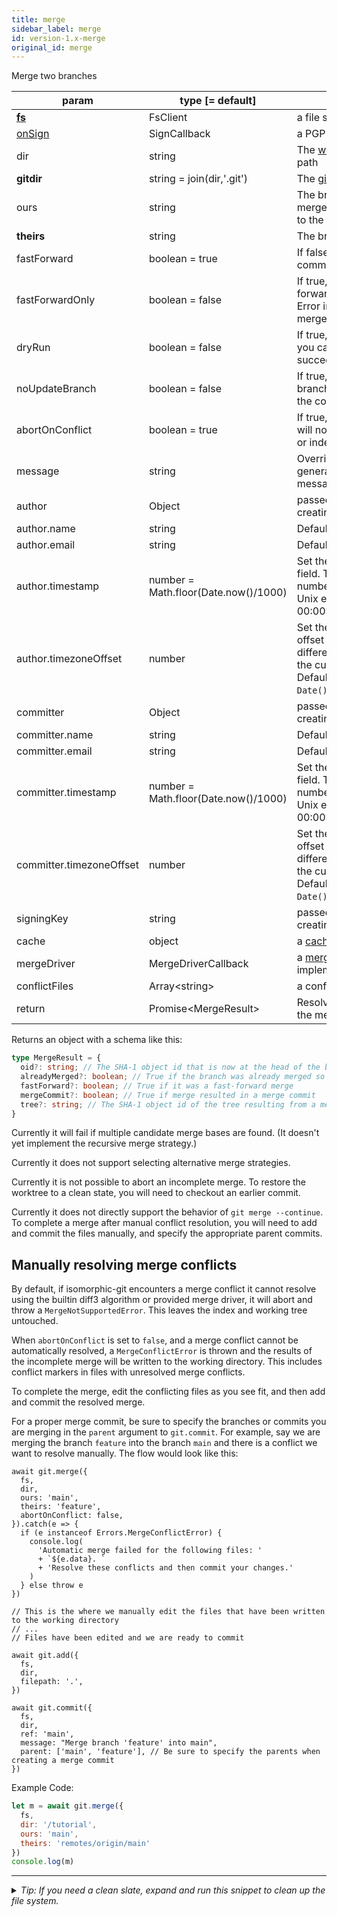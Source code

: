 ```yaml
---
title: merge
sidebar_label: merge
id: version-1.x-merge
original_id: merge
---
```


Merge two branches

| param                    | type [= default]                     | description                                                                                                                                                   |
| ------------------------ | ------------------------------------ | ------------------------------------------------------------------------------------------------------------------------------------------------------------- |
| [**fs**](./fs)           | FsClient                             | a file system client                                                                                                                                          |
| [onSign](./onSign)       | SignCallback                         | a PGP signing implementation                                                                                                                                  |
| dir                      | string                               | The [working tree](dir-vs-gitdir.md) directory path                                                                                                           |
| **gitdir**               | string = join(dir,'.git')            | The [git directory](dir-vs-gitdir.md) path                                                                                                                    |
| ours                     | string                               | The branch receiving the merge. If undefined, defaults to the current branch.                                                                                 |
| **theirs**               | string                               | The branch to be merged                                                                                                                                       |
| fastForward              | boolean = true                       | If false, create a merge commit in all cases.                                                                                                                 |
| fastForwardOnly          | boolean = false                      | If true, then non-fast-forward merges will throw an Error instead of performing a merge.                                                                      |
| dryRun                   | boolean = false                      | If true, simulates a merge so you can test whether it would succeed.                                                                                          |
| noUpdateBranch           | boolean = false                      | If true, does not update the branch pointer after creating the commit.                                                                                        |
| abortOnConflict          | boolean = true                       | If true, merges with conflicts will not update the worktree or index.                                                                                         |
| message                  | string                               | Overrides the default auto-generated merge commit message                                                                                                     |
| author                   | Object                               | passed to [commit](commit.md) when creating a merge commit                                                                                                    |
| author.name              | string                               | Default is `user.name` config.                                                                                                                                |
| author.email             | string                               | Default is `user.email` config.                                                                                                                               |
| author.timestamp         | number = Math.floor(Date.now()/1000) | Set the author timestamp field. This is the integer number of seconds since the Unix epoch (1970-01-01 00:00:00).                                             |
| author.timezoneOffset    | number                               | Set the author timezone offset field. This is the difference, in minutes, from the current timezone to UTC. Default is `(new Date()).getTimezoneOffset()`.    |
| committer                | Object                               | passed to [commit](commit.md) when creating a merge commit                                                                                                    |
| committer.name           | string                               | Default is `user.name` config.                                                                                                                                |
| committer.email          | string                               | Default is `user.email` config.                                                                                                                               |
| committer.timestamp      | number = Math.floor(Date.now()/1000) | Set the committer timestamp field. This is the integer number of seconds since the Unix epoch (1970-01-01 00:00:00).                                          |
| committer.timezoneOffset | number                               | Set the committer timezone offset field. This is the difference, in minutes, from the current timezone to UTC. Default is `(new Date()).getTimezoneOffset()`. |
| signingKey               | string                               | passed to [commit](commit.md) when creating a merge commit                                                                                                    |
| cache                    | object                               | a [cache](cache.md) object                                                                                                                                    |
| mergeDriver              | MergeDriverCallback                  | a [merge driver](mergeDriver.md) implementation                                                                                                               |
| conflictFiles            | Array\<string\>                      | a conflict files list                                                                                                                                         |
| return                   | Promise\<MergeResult\>               | Resolves to a description of the merge operation                                                                                                              |

Returns an object with a schema like this:

```ts
type MergeResult = {
  oid?: string; // The SHA-1 object id that is now at the head of the branch. Absent only if `dryRun` was specified and `mergeCommit` is true.
  alreadyMerged?: boolean; // True if the branch was already merged so no changes were made
  fastForward?: boolean; // True if it was a fast-forward merge
  mergeCommit?: boolean; // True if merge resulted in a merge commit
  tree?: string; // The SHA-1 object id of the tree resulting from a merge commit
}
```

Currently it will fail if multiple candidate merge bases are found. (It doesn't yet implement the recursive merge strategy.)

Currently it does not support selecting alternative merge strategies.

Currently it is not possible to abort an incomplete merge. To restore the worktree to a clean state, you will need to checkout an earlier commit.

Currently it does not directly support the behavior of `git merge --continue`. To complete a merge after manual conflict resolution, you will need to add and commit the files manually, and specify the appropriate parent commits.

## Manually resolving merge conflicts
By default, if isomorphic-git encounters a merge conflict it cannot resolve using the builtin diff3 algorithm or provided merge driver, it will abort and throw a `MergeNotSupportedError`.
This leaves the index and working tree untouched.

When `abortOnConflict` is set to `false`, and a merge conflict cannot be automatically resolved, a `MergeConflictError` is thrown and the results of the incomplete merge will be written to the working directory.
This includes conflict markers in files with unresolved merge conflicts.

To complete the merge, edit the conflicting files as you see fit, and then add and commit the resolved merge.

For a proper merge commit, be sure to specify the branches or commits you are merging in the `parent` argument to `git.commit`.
For example, say we are merging the branch `feature` into the branch `main` and there is a conflict we want to resolve manually.
The flow would look like this:

```
await git.merge({
  fs,
  dir,
  ours: 'main',
  theirs: 'feature',
  abortOnConflict: false,
}).catch(e => {
  if (e instanceof Errors.MergeConflictError) {
    console.log(
      'Automatic merge failed for the following files: '
      + `${e.data}. `
      + 'Resolve these conflicts and then commit your changes.'
    )
  } else throw e
})

// This is the where we manually edit the files that have been written to the working directory
// ...
// Files have been edited and we are ready to commit

await git.add({
  fs,
  dir,
  filepath: '.',
})

await git.commit({
  fs,
  dir,
  ref: 'main',
  message: "Merge branch 'feature' into main",
  parent: ['main', 'feature'], // Be sure to specify the parents when creating a merge commit
})
```

Example Code:

```js live
let m = await git.merge({
  fs,
  dir: '/tutorial',
  ours: 'main',
  theirs: 'remotes/origin/main'
})
console.log(m)
```


---

<details>
<summary><i>Tip: If you need a clean slate, expand and run this snippet to clean up the file system.</i></summary>

```js live
window.fs = new LightningFS('fs', { wipe: true })
window.pfs = window.fs.promises
console.log('done')
```
</details>

<script>
(function rewriteEditLink() {
  const el = document.querySelector('a.edit-page-link.button');
  if (el) {
    el.href = 'https://github.com/isomorphic-git/isomorphic-git/edit/main/src/api/merge.js';
  }
})();
</script>